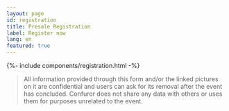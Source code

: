 ```yaml
---
layout: page
id: registration
title: Presale Registration
label: Register now
lang: en
featured: true
---
```


{%- include components/registration.html -%}

> All information provided through this form and/or the linked pictures on it are confidential and users can ask for its removal after the event has concluded. Confuror does not share any data with others or uses them for purposes unrelated to the event.